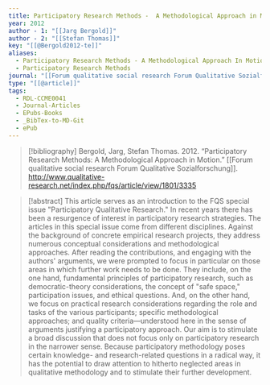 ```yaml
---
title: Participatory Research Methods -  A Methodological Approach in Motion
year: 2012
author - 1: "[[Jarg Bergold]]"
author - 2: "[[Stefan Thomas]]"
key: "[[@Bergold2012-te]]"
aliases:
  - Participatory Research Methods - A Methodological Approach In Motion
  - Participatory Research Methods
journal: "[[Forum qualitative social research Forum Qualitative Sozialforschung]]"
type: "[[@article]]"
tags:
  - RDL-CCME0041
  - Journal-Articles
  - EPubs-Books
  - _BibTex-to-MD-Git
  - ePub
---
```


> [!bibliography]
> Bergold, Jarg, Stefan Thomas. 2012. “Participatory Research Methods: A Methodological Approach in Motion.” [[Forum qualitative social research Forum Qualitative Sozialforschung]]. http://www.qualitative-research.net/index.php/fqs/article/view/1801/3335

> [!abstract]
> This article serves as an introduction to the FQS special issue "Participatory Qualitative Research." In recent years there has been a resurgence of interest in participatory research strategies. The articles in this special issue come from different disciplines. Against the background of concrete empirical research projects, they address numerous conceptual considerations and methodological approaches. After reading the contributions, and engaging with the authors' arguments, we were prompted to focus in particular on those areas in which further work needs to be done. They include, on the one hand, fundamental principles of participatory research, such as democratic-theory considerations, the concept of "safe space," participation issues, and ethical questions. And, on the other hand, we focus on practical research considerations regarding the role and tasks of the various participants; specific methodological approaches; and quality criteria—understood here in the sense of arguments justifying a participatory approach. Our aim is to stimulate a broad discussion that does not focus only on participatory research in the narrower sense. Because participatory methodology poses certain knowledge- and research-related questions in a radical way, it has the potential to draw attention to hitherto neglected areas in qualitative methodology and to stimulate their further development.